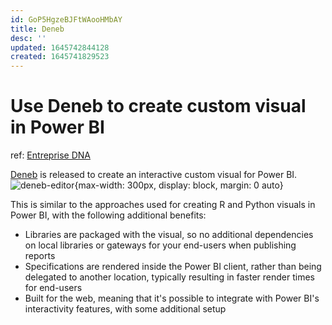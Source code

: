 ```yaml
---
id: GoP5HgzeBJFtWAooHMbAY
title: Deneb
desc: ''
updated: 1645742844128
created: 1645741829523
---
```

# Use Deneb to create custom visual in Power BI
ref: [Entreprise DNA](https://blog.enterprisedna.co/make-a-custom-visual-for-power-bi-using-deneb/)

[Deneb](https://deneb-viz.github.io/) is released to create an interactive custom visual for Power BI.
![deneb-editor](https://deneb-viz.github.io/assets/images/editor-interface-overview-ebd4101daaa40e5302dc36743d87a0cd.png){max-width: 300px, display: block, margin: 0 auto}

This is similar to the approaches used for creating R and Python visuals in Power BI, with the following additional benefits:
- Libraries are packaged with the visual, so no additional dependencies on local libraries or gateways for your end-users when publishing reports
- Specifications are rendered inside the Power BI client, rather than being delegated to another location, typically resulting in faster render times for end-users
- Built for the web, meaning that it's possible to integrate with Power BI's interactivity features, with some additional setup